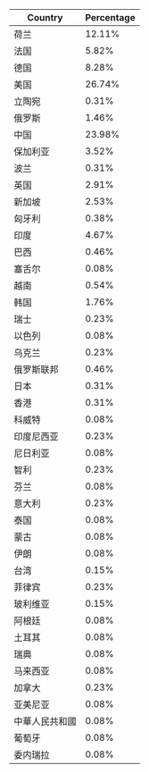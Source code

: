 | Country | Percentage |
| ------- | ---------- |
| 荷兰 | 12.11% |
| 法国 | 5.82% |
| 德国 | 8.28% |
| 美国 | 26.74% |
| 立陶宛 | 0.31% |
| 俄罗斯 | 1.46% |
| 中国 | 23.98% |
| 保加利亚 | 3.52% |
| 波兰 | 0.31% |
| 英国 | 2.91% |
| 新加坡 | 2.53% |
| 匈牙利 | 0.38% |
| 印度 | 4.67% |
| 巴西 | 0.46% |
| 塞舌尔 | 0.08% |
| 越南 | 0.54% |
| 韩国 | 1.76% |
| 瑞士 | 0.23% |
| 以色列 | 0.08% |
| 乌克兰 | 0.23% |
| 俄罗斯联邦 | 0.46% |
| 日本 | 0.31% |
| 香港 | 0.31% |
| 科威特 | 0.08% |
| 印度尼西亚 | 0.23% |
| 尼日利亚 | 0.08% |
| 智利 | 0.23% |
| 芬兰 | 0.08% |
| 意大利 | 0.23% |
| 泰国 | 0.08% |
| 蒙古 | 0.08% |
| 伊朗 | 0.08% |
| 台湾 | 0.15% |
| 菲律宾 | 0.23% |
| 玻利维亚 | 0.15% |
| 阿根廷 | 0.08% |
| 土耳其 | 0.08% |
| 瑞典 | 0.08% |
| 马来西亚 | 0.08% |
| 加拿大 | 0.23% |
| 亚美尼亚 | 0.08% |
| 中華人民共和國 | 0.08% |
| 葡萄牙 | 0.08% |
| 委内瑞拉 | 0.08% |
